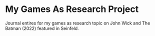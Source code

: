 # My Games As Research Project
Journal entires for my games as research topic on John Wick and The Batman (2022) featured in Seinfeld. 
